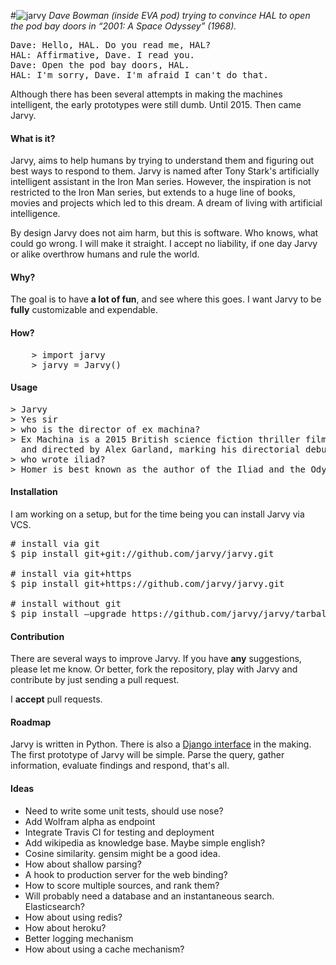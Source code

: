 #![jarvy](https://dl.dropboxusercontent.com/u/16169065/hal9000.jpg)
*Dave Bowman (inside EVA pod) trying to convince HAL to open the pod bay doors in “2001: A Space Odyssey” (1968).* 

<pre>Dave: Hello, HAL. Do you read me, HAL? 
HAL: Affirmative, Dave. I read you. 
Dave: Open the pod bay doors, HAL. 
HAL: I'm sorry, Dave. I'm afraid I can't do that. 
</pre>

Although there has been several attempts in making the machines intelligent, the early prototypes were still dumb. Until 2015. Then came Jarvy.

#### What is it?

Jarvy, aims to help humans by trying to understand them and figuring out best ways to respond to them. Jarvy is named after Tony Stark's 
artificially intelligent assistant in the Iron Man series. However, the inspiration is not restricted to the Iron Man series, but extends
 to a huge line of books, movies and projects which led to this dream. A dream of living with artificial intelligence.

By design Jarvy does not aim harm, but this is software. Who knows, what could go wrong. I will make it straight. I accept no liability, if one day Jarvy or alike overthrow humans and rule the world.

#### Why?

The goal is to have **a lot of fun**, and see where this goes. I want Jarvy to be **fully** customizable and expendable.

#### How?

<pre>
    > import jarvy
    > jarvy = Jarvy()
</pre>

#### Usage

<pre>
> Jarvy
> Yes sir
> who is the director of ex machina?
> Ex Machina is a 2015 British science fiction thriller film written 
  and directed by Alex Garland, marking his directorial debut.
> who wrote iliad?
> Homer is best known as the author of the Iliad and the Odyssey.
</pre>

#### Installation

I am working on a setup, but for the time being you can install Jarvy via VCS.

<pre>
# install via git
$ pip install git+git://github.com/jarvy/jarvy.git

# install via git+https
$ pip install git+https://github.com/jarvy/jarvy.git

# install without git
$ pip install —upgrade https://github.com/jarvy/jarvy/tarball/master
</pre>

#### Contribution

There are several ways to improve Jarvy. If you have **any** suggestions, please let me know. Or better, fork the repository, play with Jarvy and contribute by just sending a pull request. 

I **accept** pull requests.

#### Roadmap

Jarvy is written in Python. There is also a [Django interface](https://github.com/semihyagcioglu/advocatus) in the making. The first 
prototype of Jarvy will be simple. Parse the query, gather information, evaluate findings and respond, that's all.

#### Ideas

- Need to write some unit tests, should use nose?
- Add Wolfram alpha as endpoint
- Integrate Travis CI for testing and deployment
- Add wikipedia as knowledge base. Maybe simple english?
- Cosine similarity. gensim might be a good idea.
- How about shallow parsing?
- A hook to production server for the web binding?
- How to score multiple sources, and rank them?
- Will probably need a database and an instantaneous search. Elasticsearch?
- How about using redis?
- How about heroku?
- Better logging mechanism
- How about using a cache mechanism?